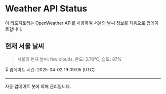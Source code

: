 
# Weather API Status

이 리포지토리는 OpenWeather API를 사용하여 서울의 날씨 정보를 자동으로 업데이트합니다.

## 현재 서울 날씨
> 서울의 현재 날씨: few clouds, 온도: 3.76°C, 습도: 87%

⏳ 업데이트 시간: 2025-04-02 19:09:05 (UTC)

---
자동 업데이트 봇에 의해 관리됩니다.
